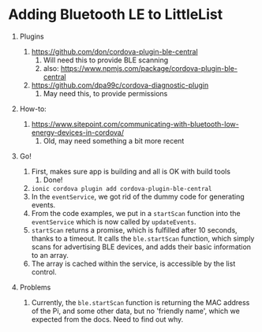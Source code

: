 # Adding Bluetooth LE to LittleList

1. Plugins

   1. https://github.com/don/cordova-plugin-ble-central
      1. Will need this to provide BLE scanning
      2. also: https://www.npmjs.com/package/cordova-plugin-ble-central
   2. https://github.com/dpa99c/cordova-diagnostic-plugin
      1. May need this, to provide permissions

2. How-to:

   1. https://www.sitepoint.com/communicating-with-bluetooth-low-energy-devices-in-cordova/
      1. Old, may need something a bit more recent

3. Go!

   1. First, makes sure app is building and all is OK with build tools
      1. Done!
   2.  `ionic cordova plugin add cordova-plugin-ble-central`
   3. In the `eventService`, we got rid of the dummy code for generating events.
   4. From the code examples, we put in a `startScan` function into the `eventService` which is now called by `updateEvents`.
   5. `startScan` returns a promise, which is fulfilled after 10 seconds, thanks to a timeout. It calls the `ble.startScan` function, which simply scans for advertising BLE devices, and adds their basic information to an array.
   6. The array is cached within the service, is accessible by the list control.

4. Problems

   1. Currently, the `ble.startScan` function is returning the MAC address of the Pi, and some other data, but no 'friendly name', which we expected from the docs. Need to find out why.

       